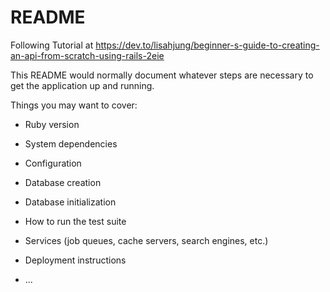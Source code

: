 # README

Following Tutorial at https://dev.to/lisahjung/beginner-s-guide-to-creating-an-api-from-scratch-using-rails-2eie


This README would normally document whatever steps are necessary to get the
application up and running.

Things you may want to cover:

* Ruby version

* System dependencies

* Configuration

* Database creation

* Database initialization

* How to run the test suite

* Services (job queues, cache servers, search engines, etc.)

* Deployment instructions

* ...

